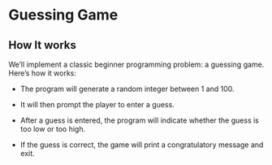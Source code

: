 # Guessing Game

## How It works

We’ll implement a classic beginner programming problem: a guessing game. Here’s how it works:

- The program will generate a random integer between 1 and 100.

- It will then prompt the player to enter a guess.

- After a guess is entered, the program will indicate whether the guess is too low or too high.

- If the guess is correct, the game will print a congratulatory message and exit.
